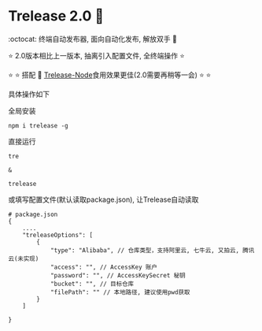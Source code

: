# Trelease 2.0 :seedling:
:octocat: 终端自动发布器, 面向自动化发布, 解放双手 :muscle:

:star: 2.0版本相比上一版本, 抽离引入配置文件, 全终端操作 :star:

:star: :star: 搭配 :dart: [Trelease-Node](https://github.com/codeTom97/Trelease-Node)食用效果更佳(2.0需要再稍等一会) :star: :star:

具体操作如下

全局安装
```
npm i trelease -g
```

直接运行
```
tre 

&

trelease
```

或填写配置文件(默认读取package.json), 让Trelease自动读取
```
# package.json
{
    ....
    "treleaseOptions": [
        {
            "type": "Alibaba", // 仓库类型，支持阿里云, 七牛云, 又拍云, 腾讯云(未实现)
            "access": "", // AccessKey 账户
            "password": "", // AccessKeySecret 秘钥
            "bucket": "", // 目标仓库
            "filePath": "" // 本地路径, 建议使用pwd获取
        }
    ]

}

```